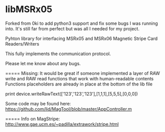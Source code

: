 libMSRx05
======
Forked from 0ki to add python3 support and fix some bugs I was running into. It's still far from perfect but was all I needed for my project.

Pyhton library for interfacing MSRx05 and MSRx06 Magnetic Stripe Card Readers/Writers

This fully implements the communication protocol.


Please let me know about any bugs.

=====
Missing:
It would be great if someone implemented a layer of RAW write and RAW read functions that work with human-readable contents
Functions placeholders are already in place at the bottom of the lib file

  print device.writeRawText(['123','123','123'],[1,1,1],[5,5,5],[0,0,0])

Some code may be found here: https://github.com/lid/MagTool/blob/master/AppController.m




=====
Info on MagStripe: http://www.gae.ucm.es/~padilla/extrawork/stripe.html
